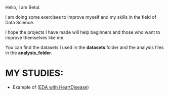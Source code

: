 Hello, I am Betul.

I am doing some exercises to improve myself and my skills in the field of Data Science. 

I hope the projects I have made will help beginners and those who want to improve themselves like me.

You can find the datasets I used in the **datasets** folder and the analysis files in the **analysis_folder**.


# MY STUDIES:

* Example of ([EDA with HeartDisease](https://github.com/betulavcil/datascienceprojects/blob/main/analysis_folder/EDA_heartdisease.ipynb))


